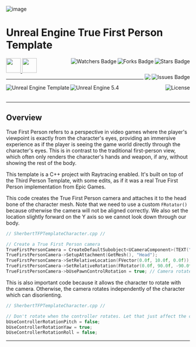 ![image](https://github.com/JDSherbert/Unreal-Engine-True-First-Person-Template/assets/43964243/6d4c51f2-79da-48ea-a77d-13fc285e8df6)

# Unreal Engine True First Person Template

<!-- Header Start -->
<a href = "https://docs.unrealengine.com/5.3/en-US/"> <img height="40" img width="40" src="https://cdn.simpleicons.org/unrealengine/white"> </a> 
<a href = "https://learn.microsoft.com/en-us/cpp/cpp-language"> <img height="40" img width="40" src="https://cdn.simpleicons.org/c++"> </a>
<img align="right" alt="Stars Badge" src="https://img.shields.io/github/stars/jdsherbert/Unreal-Engine-True-First-Person-Template?label=%E2%AD%90"/>
<img align="right" alt="Forks Badge" src="https://img.shields.io/github/forks/jdsherbert/Unreal-Engine-True-First-Person-Template?label=%F0%9F%8D%B4"/>
<img align="right" alt="Watchers Badge" src="https://img.shields.io/github/watchers/jdsherbert/Unreal-Engine-True-First-Person-Template?label=%F0%9F%91%81%EF%B8%8F"/>
<img align="right" alt="Issues Badge" src="https://img.shields.io/github/issues/jdsherbert/Unreal-Engine-True-First-Person-Template?label=%E2%9A%A0%EF%B8%8F"/>
<img align="right" src="https://hits.seeyoufarm.com/api/count/incr/badge.svg?url=https%3A%2F%2Fgithub.com%2FJDSherbert%2FUnreal-Engine-True-First-Person-Template%2Fhit-counter%2FREADME&count_bg=%2379C83D&title_bg=%23555555&labelColor=0E1128&title=🔍&style=for-the-badge">
<!-- Header End --> 

-----------------------------------------------------------------------

<a href="https://docs.unrealengine.com/5.3/en-US/"> 
  <img align="left" alt="Unreal Engine Template" src="https://img.shields.io/badge/Unreal%20Engine%20Template-black?style=for-the-badge&logo=unrealengine&logoColor=white&color=black&labelColor=black"> </a>

<a href="https://docs.unrealengine.com/5.3/en-US/"> 
  <img align="left" alt="Unreal Engine 5.4" src="https://img.shields.io/badge/Unreal%20Engine%205.4-black?style=for-the-badge&logo=unrealengine&logoColor=white&color=black&labelColor=black"> </a>
  
<a href="https://choosealicense.com/licenses/mit/"> 
  <img align="right" alt="License" src="https://img.shields.io/badge/License%20:%20MIT-black?style=for-the-badge&logo=mit&logoColor=white&color=black&labelColor=black"> </a>
  
<br></br>

-----------------------------------------------------------------------
## Overview
True First Person refers to a perspective in video games where the player's viewpoint is exactly from the character's eyes, providing an immersive experience as if the player is seeing the game world directly through the character's eyes. This is in contrast to the traditional first-person view, which often only renders the character's hands and weapon, if any, without showing the rest of the body.

This template is a C++ project with Raytracing enabled.
It's built on top of the Third Person Template, with some edits, as if it was a real True First Person implementation from Epic Games.

This code creates the True First Person camera and attaches it to the head bone of the character mesh. 
Note that we need to use a custom `FRotator()` because otherwise the camera will not be aligned correctly.
We also set the location slightly forward on the Y axis so we cannot look down through our body.
```cpp
// SherbertTFPTemplateCharacter.cpp //

// Create a True First Person camera
TrueFirstPersonCamera = CreateDefaultSubobject<UCameraComponent>(TEXT("TrueFirstPersonCamera"));
TrueFirstPersonCamera->SetupAttachment(GetMesh(), "Head");
TrueFirstPersonCamera->SetRelativeLocation(FVector(0.0f, 10.0f, 0.0f));
TrueFirstPersonCamera->SetRelativeRotation(FRotator(0.0f, 90.0f, -90.0f));
TrueFirstPersonCamera->bUsePawnControlRotation = true; // Camera rotates relative to pawn
```

This is also important code because it allows the character to rotate with the camera.
Otherwise, the camera rotates independently of the character which can disorienting.
```cpp
// SherbertTFPTemplateCharacter.cpp //

// Don't rotate when the controller rotates. Let that just affect the camera.
bUseControllerRotationPitch = false;
bUseControllerRotationYaw = true;
bUseControllerRotationRoll = false;
```

-----------------------------------------------------------------------

